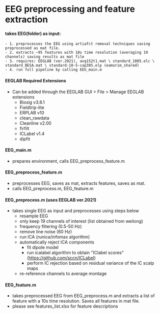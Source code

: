
# EEG preprocessing and feature extraction

#### takes EEG(folder) as input:
    - 1. preprocesses the EEG using artiafct removal techniques saving      preprocessed as mat file.
    - 2. extracts ~95 features with 10s time resolution (averaging 19 channels) saving results as mat file
    - 3. requires: EEGLAB (ver.2021), avg152t1.mat \ standard_1005.elc \ standard_BESA.mat \ standard-10-5-cap385.elp (eamorim_shared)
    - 4. run full pipeline by calling EEG_main.m

#### EEGLAB Required Extensions
- Can be added through the EEGLAB GUI > File > Manage EEGLAB extensions
    - Biosig v3.8.1
    - Fieldtrip-lite
    - ERPLAB v10
    - clean_rawdata
    - Cleanline v2.00
    - firfilt
    - ICLabel v1.4
    - dipfit

#### EEG_main.m
- prepares environment, calls EEG_preprocess_feature.m

#### EEG_preprocess_feature.m
- preprocesses EEG, saves as mat, extracts features, saves as mat. 
- calls EEG_preprocess.m, EEG_feature.m

#### EEG_preprocess.m (uses EEGLAB ver.2021)
- takes single EEG as input and preprocesses using steps below
    - resample EEG
    - only keep 19 channels of interest (list obtained from weilong)
    - frequency filtering (0.5-50 Hz)
    - remove line noise (60 Hz)
    - run ICA (runica/infomax algorithm)
    - automatically reject ICA components
        - fit dipole model
        - run icalabel algorithm to obtain "IClabel scores" (https://github.com/sccn/ICLabel)
        - perform IC rejection based on residual variance of the IC scalp maps
    - re-reference channels to average montage


#### EEG_feature.m
- takes preprocessed EEG from EEG_preprocess.m and extracts a list of feature with a 10s time resolution. Saves all features in mat file. 
- please see features_list.xlsx for feature descriptions 
